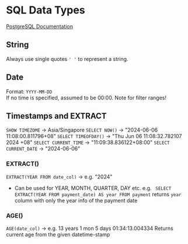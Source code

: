 # SQL Data Types

[PostgreSQL Documentation](https://www.w3resource.com/PostgreSQL/data-type-formatting-functions.php)

## String
Always use single quotes `' '` to represent a string.

## Date
Format: `YYYY-MM-DD` <br>
If no time is specified, assumed to be 00:00. Note for filter ranges!

## Timestamps and EXTRACT
`SHOW TIMEZOME` -> Asia/Singapore
`SELECT NOW()` -> "2024-06-06 11:08:00.811796+08"
`SELECT TIMEOFDAY()` -> "Thu Jun 06 11:08:32.782107 2024 +08"
`SELECT CURRENT_TIME` -> "11:09:38.836122+08:00"
`SELECT CURRENT_DATE` -> "2024-06-06"

### EXTRACT()
`EXTRACT(YEAR FROM date_col)` -> e.g. "2024"
- Can be used for YEAR, MONTH, QUARTER, DAY etc.
e.g.
``` SELECT EXTRACT(YEAR FROM payment_date) AS year FROM payment```
returns `year` column with only the year info of the payment date

### AGE()
`AGE(date_col)` -> e.g. 13 years 1 mon 5 days 01:34:13.004334
Returns current age from the given datetime-stamp




